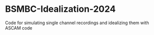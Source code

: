 # BSMBC-Idealization-2024
Code for simulating single channel recordings and idealizing them with ASCAM code
